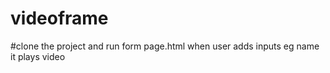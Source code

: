# videoframe
#clone the project and run form page.html when user adds inputs eg name it plays video
